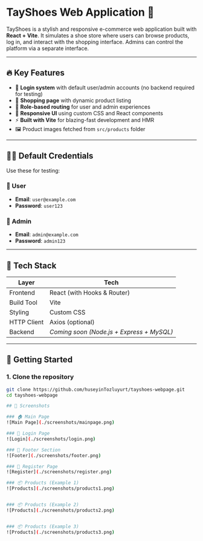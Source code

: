 # TayShoes Web Application 👟

TayShoes is a stylish and responsive e-commerce web application built with **React + Vite**. It simulates a shoe store where users can browse products, log in, and interact with the shopping interface. Admins can control the platform via a separate interface.

---

## 🔥 Key Features

- 🔐 **Login system** with default user/admin accounts (no backend required for testing)
- 🛒 **Shopping page** with dynamic product listing
- 👤 **Role-based routing** for user and admin experiences
- 🎨 **Responsive UI** using custom CSS and React components
- ⚡ **Built with Vite** for blazing-fast development and HMR
- 🖼️ Product images fetched from `src/products` folder

---

## 🧑‍💼 Default Credentials

Use these for testing:

### 👤 User
- **Email**: `user@example.com`
- **Password**: `user123`

### 👮 Admin
- **Email**: `admin@example.com`
- **Password**: `admin123`

---

## 🧰 Tech Stack

| Layer       | Tech            |
|-------------|-----------------|
| Frontend    | React (with Hooks & Router) |
| Build Tool  | Vite            |
| Styling     | Custom CSS      |
| HTTP Client | Axios (optional)|
| Backend     | *Coming soon (Node.js + Express + MySQL)* |

---

## 🚀 Getting Started

### 1. Clone the repository

```bash
git clone https://github.com/huseyinTozluyurt/tayshoes-webpage.git
cd tayshoes-webpage

## 📸 Screenshots

### 🏠 Main Page
![Main Page](./screenshots/mainpage.png)

### 🔐 Login Page
![Login](./screenshots/login.png)

### 📄 Footer Section
![Footer](./screenshots/footer.png)

### 📝 Register Page
![Register](./screenshots/register.png)

### 📦 Products (Example 1)
![Products](./screenshots/products1.png)


### 📦 Products (Example 2)
![Products](./screenshots/products2.png)


### 📦 Products (Example 3)
![Products](./screenshots/products3.png)







